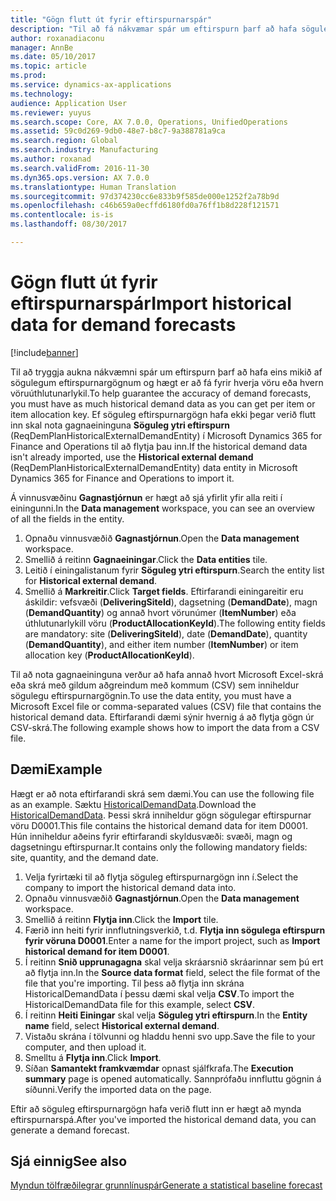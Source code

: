 ```yaml
---
title: "Gögn flutt út fyrir eftirspurnarspár"
description: "Til að fá nákvæmar spár um eftirspurn þarf að hafa söguleg eftirspurnargögn fyrir hverja vöru eða vöruúthlutunarlykil. Þetta efnisatriði útskýrir hvernig á að nota gagnaeiningar til að flytja inn söguleg eftirspurnargögn úr hvaða kerfi sem er þannig að notandi hafi lengri sögu yfir eftirspurnargögn."
author: roxanadiaconu
manager: AnnBe
ms.date: 05/10/2017
ms.topic: article
ms.prod: 
ms.service: dynamics-ax-applications
ms.technology: 
audience: Application User
ms.reviewer: yuyus
ms.search.scope: Core, AX 7.0.0, Operations, UnifiedOperations
ms.assetid: 59c0d269-9db0-48e7-b8c7-9a388781a9ca
ms.search.region: Global
ms.search.industry: Manufacturing
ms.author: roxanad
ms.search.validFrom: 2016-11-30
ms.dyn365.ops.version: AX 7.0.0
ms.translationtype: Human Translation
ms.sourcegitcommit: 97d374230cc6e833b9f585de000e1252f2a78b9d
ms.openlocfilehash: c46b659a0ecffd6180fd0a76ff1b8d228f121571
ms.contentlocale: is-is
ms.lasthandoff: 08/30/2017

---
```


# <a name="import-historical-data-for-demand-forecasts"></a><span data-ttu-id="dd584-104">Gögn flutt út fyrir eftirspurnarspár</span><span class="sxs-lookup"><span data-stu-id="dd584-104">Import historical data for demand forecasts</span></span>

[!include[banner](../includes/banner.md)]

<span data-ttu-id="dd584-105">Til að tryggja aukna nákvæmni spár um eftirspurn þarf að hafa eins mikið af sögulegum eftirspurnargögnum og hægt er að fá fyrir hverja vöru eða hvern vöruúthlutunarlykil.</span><span class="sxs-lookup"><span data-stu-id="dd584-105">To help guarantee the accuracy of demand forecasts, you must have as much historical demand data as you can get per item or item allocation key.</span></span> <span data-ttu-id="dd584-106">Ef söguleg eftirspurnargögn hafa ekki þegar verið flutt inn skal nota gagnaeininguna **Söguleg ytri eftirspurn** (ReqDemPlanHistoricalExternalDemandEntity) í Microsoft Dynamics 365 for Finance and Operations til að flytja þau inn.</span><span class="sxs-lookup"><span data-stu-id="dd584-106">If the historical demand data isn't already imported, use the **Historical external demand** (ReqDemPlanHistoricalExternalDemandEntity) data entity in Microsoft Dynamics 365 for Finance and Operations to import it.</span></span>

<span data-ttu-id="dd584-107">Á vinnusvæðinu **Gagnastjórnun** er hægt að sjá yfirlit yfir alla reiti í einingunni.</span><span class="sxs-lookup"><span data-stu-id="dd584-107">In the **Data management** workspace, you can see an overview of all the fields in the entity.</span></span>

1. <span data-ttu-id="dd584-108">Opnaðu vinnusvæðið **Gagnastjórnun**.</span><span class="sxs-lookup"><span data-stu-id="dd584-108">Open the **Data management** workspace.</span></span>
2. <span data-ttu-id="dd584-109">Smellið á reitinn **Gagnaeiningar**.</span><span class="sxs-lookup"><span data-stu-id="dd584-109">Click the **Data entities** tile.</span></span>
3. <span data-ttu-id="dd584-110">Leitið í einingalistanum fyrir **Söguleg ytri eftirspurn**.</span><span class="sxs-lookup"><span data-stu-id="dd584-110">Search the entity list for **Historical external demand**.</span></span>
4. <span data-ttu-id="dd584-111">Smellið á **Markreitir**.</span><span class="sxs-lookup"><span data-stu-id="dd584-111">Click **Target fields**.</span></span> <span data-ttu-id="dd584-112">Eftirfarandi einingareitir eru áskildir: vefsvæði (**DeliveringSiteId**), dagsetning (**DemandDate**), magn (**DemandQuantity**) og annað hvort vörunúmer (**ItemNumber**) eða úthlutunarlykill vöru (**ProductAllocationKeyId**).</span><span class="sxs-lookup"><span data-stu-id="dd584-112">The following entity fields are mandatory: site (**DeliveringSiteId**), date (**DemandDate**), quantity (**DemandQuantity**), and either item number (**ItemNumber**) or item allocation key (**ProductAllocationKeyId**).</span></span>

<span data-ttu-id="dd584-113">Til að nota gagnaeininguna verður að hafa annað hvort Microsoft Excel-skrá eða skrá með gildum aðgreindum með kommum (CSV) sem inniheldur sögulegu eftirspurnargögnin.</span><span class="sxs-lookup"><span data-stu-id="dd584-113">To use the data entity, you must have a Microsoft Excel file or comma-separated values (CSV) file that contains the historical demand data.</span></span> <span data-ttu-id="dd584-114">Eftirfarandi dæmi sýnir hvernig á að flytja gögn úr CSV-skrá.</span><span class="sxs-lookup"><span data-stu-id="dd584-114">The following example shows how to import the data from a CSV file.</span></span>

## <a name="example"></a><span data-ttu-id="dd584-115">Dæmi</span><span class="sxs-lookup"><span data-stu-id="dd584-115">Example</span></span>

<span data-ttu-id="dd584-116">Hægt er að nota eftirfarandi skrá sem dæmi.</span><span class="sxs-lookup"><span data-stu-id="dd584-116">You can use the following file as an example.</span></span> <span data-ttu-id="dd584-117">Sæktu [HistoricalDemandData](https://mbs.microsoft.com/customersource/northamerica/AX/learning/documentation/how-to-articles/365OperationsDemandForecast).</span><span class="sxs-lookup"><span data-stu-id="dd584-117">Download the [HistoricalDemandData](https://mbs.microsoft.com/customersource/northamerica/AX/learning/documentation/how-to-articles/365OperationsDemandForecast).</span></span> <span data-ttu-id="dd584-118">Þessi skrá inniheldur gögn sögulegar eftirspurnar vöru D0001.</span><span class="sxs-lookup"><span data-stu-id="dd584-118">This file contains the historical demand data for item D0001.</span></span> <span data-ttu-id="dd584-119">Hún inniheldur aðeins fyrir eftirfarandi skyldusvæði: svæði, magn og dagsetningu eftirspurnar.</span><span class="sxs-lookup"><span data-stu-id="dd584-119">It contains only the following mandatory fields: site, quantity, and the demand date.</span></span>

1. <span data-ttu-id="dd584-120">Velja fyrirtæki til að flytja söguleg eftirspurnargögn inn í.</span><span class="sxs-lookup"><span data-stu-id="dd584-120">Select the company to import the historical demand data into.</span></span>
2. <span data-ttu-id="dd584-121">Opnaðu vinnusvæðið **Gagnastjórnun**.</span><span class="sxs-lookup"><span data-stu-id="dd584-121">Open the **Data management** workspace.</span></span>
3. <span data-ttu-id="dd584-122">Smellið á reitinn **Flytja inn**.</span><span class="sxs-lookup"><span data-stu-id="dd584-122">Click the **Import** tile.</span></span>
4. <span data-ttu-id="dd584-123">Færið inn heiti fyrir innflutningsverkið, t.d. **Flytja inn sögulega eftirspurn fyrir vöruna D0001**.</span><span class="sxs-lookup"><span data-stu-id="dd584-123">Enter a name for the import project, such as **Import historical demand for item D0001**.</span></span>
5. <span data-ttu-id="dd584-124">Í reitinn **Snið upprunagagna** skal velja skráarsnið skráarinnar sem þú ert að flytja inn.</span><span class="sxs-lookup"><span data-stu-id="dd584-124">In the **Source data format** field, select the file format of the file that you're importing.</span></span> <span data-ttu-id="dd584-125">Til þess að flytja inn skrána HistoricalDemandData í þessu dæmi skal velja **CSV**.</span><span class="sxs-lookup"><span data-stu-id="dd584-125">To import the HistoricalDemandData file for this example, select **CSV**.</span></span>
6. <span data-ttu-id="dd584-126">Í reitinn **Heiti Einingar** skal velja **Söguleg ytri eftirspurn**.</span><span class="sxs-lookup"><span data-stu-id="dd584-126">In the **Entity name** field, select **Historical external demand**.</span></span>
7. <span data-ttu-id="dd584-127">Vistaðu skrána í tölvunni og hladdu henni svo upp.</span><span class="sxs-lookup"><span data-stu-id="dd584-127">Save the file to your computer, and then upload it.</span></span>
8. <span data-ttu-id="dd584-128">Smelltu á **Flytja inn**.</span><span class="sxs-lookup"><span data-stu-id="dd584-128">Click **Import**.</span></span>
9. <span data-ttu-id="dd584-129">Síðan **Samantekt framkvæmdar** opnast sjálfkrafa.</span><span class="sxs-lookup"><span data-stu-id="dd584-129">The **Execution summary** page is opened automatically.</span></span> <span data-ttu-id="dd584-130">Sannprófaðu innfluttu gögnin á síðunni.</span><span class="sxs-lookup"><span data-stu-id="dd584-130">Verify the imported data on the page.</span></span>

<span data-ttu-id="dd584-131">Eftir að söguleg eftirspurnargögn hafa verið flutt inn er hægt að mynda eftirspurnarspá.</span><span class="sxs-lookup"><span data-stu-id="dd584-131">After you've imported the historical demand data, you can generate a demand forecast.</span></span>

## <a name="see-also"></a><span data-ttu-id="dd584-132">Sjá einnig</span><span class="sxs-lookup"><span data-stu-id="dd584-132">See also</span></span>

[<span data-ttu-id="dd584-133">Myndun tölfræðilegrar grunnlínuspár</span><span class="sxs-lookup"><span data-stu-id="dd584-133">Generate a statistical baseline forecast</span></span>](generate-statistical-baseline-forecast.md)

